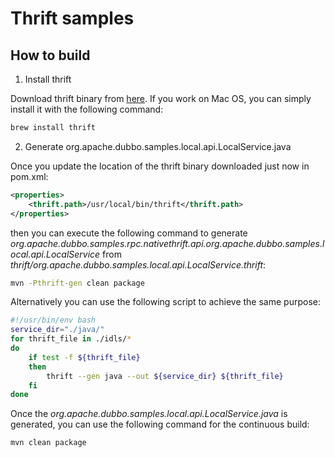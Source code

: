 # Thrift samples

## How to build

1. Install thrift

Download thrift binary from [here](https://thrift.apache.org/download). If you work on Mac OS, you can simply install it with the following command:

```bash
brew install thrift
```

2. Generate org.apache.dubbo.samples.local.api.LocalService.java

Once you update the location of the thrift binary downloaded just now in pom.xml:

```xml
<properties>
    <thrift.path>/usr/local/bin/thrift</thrift.path>
</properties>
```

then you can execute the following command to generate *org.apache.dubbo.samples.rpc.nativethrift.api.org.apache.dubbo.samples.local.api.LocalService* from *thrift/org.apache.dubbo.samples.local.api.LocalService.thrift*:

```bash
mvn -Pthrift-gen clean package
```

Alternatively you can use the following script to achieve the same purpose:

```bash
#!/usr/bin/env bash
service_dir="./java/"
for thrift_file in ./idls/*
do
    if test -f ${thrift_file}
    then
        thrift --gen java --out ${service_dir} ${thrift_file}
    fi
done
```

Once the *org.apache.dubbo.samples.local.api.LocalService.java* is generated, you can use the following command for the continuous build:

```bash
mvn clean package
```

